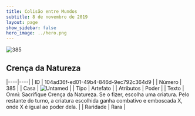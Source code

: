 ```yaml
---
title: Colisão entre Mundos
subtitle: 8 de novembro de 2019
layout: page
show_sidebar: false
hero_image: ../hero.png
---
```


![385](https://cdn.keyforgegame.com/media/card_front/pt/452_385_3637MPGX9JFV_pt.png)

## Crença da Natureza

|----|----|
| ID | 104ad36f-ed01-49b4-846d-9ec792c364d9 |
| Número | 385 |
| Casa | ![Untamed](https://archonarcana.com/images/thumb/b/bd/Untamed.png/22px-Untamed.png "Indomados") |
| Tipo | Artefato |
| Atributos | Poder |
| Texto | Omni: Sacrifique Crença da Natureza. Se o fizer, escolha uma criatura. Pelo restante do turno, a criatura escolhida ganha combativo e emboscada X, onde X é igual ao poder dela. |
| Raridade | Rara |
